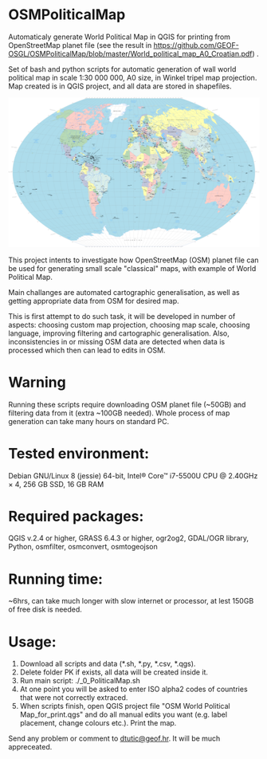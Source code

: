 # OSMPoliticalMap
Automaticaly generate World Political Map in QGIS for printing from OpenStreetMap planet file (see the result in https://github.com/GEOF-OSGL/OSMPoliticalMap/blob/master/World_political_map_A0_Croatian.pdf) .

Set of bash and python scripts for automatic generation of wall world political map in scale 1:30 000 000, A0 size, in Winkel tripel map projection. Map created is in QGIS project, and all data are stored in shapefiles.

![alt tag](osm_political_map.png)

This project intents to investigate how OpenStreetMap (OSM) planet file can be used for generating small scale "classical" maps, with example of World Political Map.

Main challanges are automated cartographic generalisation, as well as getting appropriate data from OSM for desired map.

This is first attempt to do such task, it will be developed in number of aspects: choosing custom map projection, choosing map scale, choosing language, improving filtering and cartographic generalisation. Also, inconsistencies in or missing OSM data are detected when data is processed which then can lead to edits in OSM.

# Warning
Running these scripts require downloading OSM planet file (~50GB) and filtering data from it (extra ~100GB needed). Whole process of map generation can take many hours on standard PC.

# Tested environment:
Debian GNU/Linux 8 (jessie) 64-bit, 
Intel® Core™ i7-5500U CPU @ 2.40GHz × 4, 
256 GB SSD, 
16 GB RAM

# Required packages:
QGIS v.2.4 or higher, 
GRASS 6.4.3 or higher, 
ogr2og2, 
GDAL/OGR library, 
Python, 
osmfilter, 
osmconvert, 
osmtogeojson

# Running time: 
~6hrs, can take much longer with slow internet or processor, at lest 150GB of free disk is needed.

# Usage:
1. Download all scripts and data (*.sh, *.py, *.csv, *.qgs).
2. Delete folder PK if exists, all data will be created inside it.
3. Run main script: ./_0_PoliticalMap.sh
3. At one point you will be asked to enter ISO alpha2 codes of countries that were not correctly extraced.
4. When scripts finish, open QGIS project file "OSM World Political Map_for_print.qgs" and do all manual edits you want (e.g. label placement, change colours etc.). Print the map.

Send any problem or comment to dtutic@geof.hr. It will be much appreceated.


